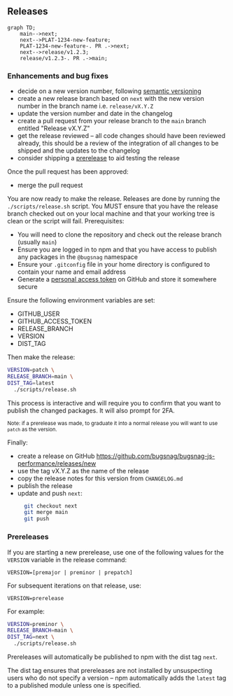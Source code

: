 ## Releases

```mermaid
graph TD;
    main-->next;
    next-->PLAT-1234-new-feature;
    PLAT-1234-new-feature-. PR .->next;
    next-->release/v1.2.3;
    release/v1.2.3-. PR .->main;
```

### Enhancements and bug fixes

- decide on a new version number, following [semantic versioning](https://semver.org/)
- create a new release branch based on `next` with the new version number in the branch name i.e. `release/vX.Y.Z`
- update the version number and date in the changelog
- create a pull request from your release branch to the `main` branch entitled "Release vX.Y.Z"
- get the release reviewed – all code changes should have been reviewed already, this should be a review of the integration of all changes to be shipped and the updates to the changelog
- consider shipping a [prerelease](#prereleases) to aid testing the release

Once the pull request has been approved:

- merge the pull request

You are now ready to make the release. Releases are done by running the `./scripts/release.sh` script. You MUST ensure that you have the release branch checked out on your local machine and that your working tree is clean or the script will fail. Prerequisites:

- You will need to clone the repository and check out the release branch (usually `main`)
- Ensure you are logged in to npm and that you have access to publish any packages in the `@bugsnag` namespace
- Ensure your `.gitconfig` file in your home directory is configured to contain your name and email address
- Generate a [personal access token](https://github.com/settings/tokens/new) on GitHub and store it somewhere secure

Ensure the following environment variables are set:

- GITHUB_USER
- GITHUB_ACCESS_TOKEN
- RELEASE_BRANCH
- VERSION
- DIST_TAG

Then make the release:

```sh
VERSION=patch \
RELEASE_BRANCH=main \
DIST_TAG=latest
  ./scripts/release.sh
```

This process is interactive and will require you to confirm that you want to publish the changed packages. It will also prompt for 2FA.

<small>Note: if a prerelease was made, to graduate it into a normal release you will want to use `patch` as the version.</small>

Finally:

- create a release on GitHub https://github.com/bugsnag/bugsnag-js-performance/releases/new
- use the tag vX.Y.Z as the name of the release
- copy the release notes for this version from `CHANGELOG.md`
- publish the release
- update and push `next`:
  ```sh
    git checkout next
    git merge main
    git push
  ```

### Prereleases

If you are starting a new prerelease, use one of the following values for the `VERSION` variable in the release command:

```
VERSION=[premajor | preminor | prepatch]
```

For subsequent iterations on that release, use:

```
VERSION=prerelease
```

For example:

```sh
VERSION=preminor \
RELEASE_BRANCH=main \
DIST_TAG=next \
  ./scripts/release.sh
```

Prereleases will automatically be published to npm with the dist tag `next`.

The dist tag ensures that prereleases are not installed by unsuspecting users who do not specify a version – npm automatically adds the `latest` tag to a published module unless one is specified.